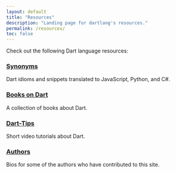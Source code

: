 ```yaml
---
layout: default
title: "Resources"
description: "Landing page for dartlang's resources."
permalink: /resources/
toc: false
---
```


Check out the following Dart language resources:

<div class="card-grid">
  <div class="card">
    <h3><a href="/resources/synonyms">Synonyms</a></h3>
    <p>Dart idioms and snippets translated to JavaScript, Python, and C#.</p>
  </div>

  <div class="card">
    <h3><a href="/resources/books">Books on Dart</a></h3>
    <p>A collection of books about Dart.</p>
  </div>

  <div class="card">
    <h3><a href="/resources/dart-tips">Dart-Tips</a></h3>
    <p>Short video tutorials about Dart.</p>
  </div>

  <div class="card">
    <h3><a href="/resources/authors/">Authors</a></h3>
    <p>Bios for some of the authors who have contributed to this site.</p>
  </div>
</div>

